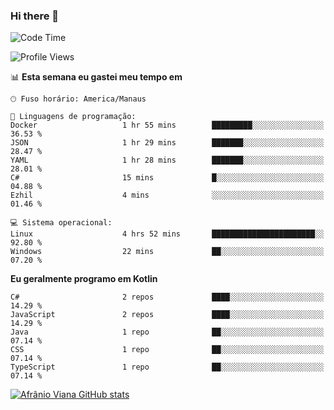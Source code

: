 ### Hi there 👋

<!--
**afranio-viana/afranio-viana** is a ✨ _special_ ✨ repository because its `README.md` (this file) appears on your GitHub profile.

Here are some ideas to get you started:

- 🔭 I’m currently working on ...
- 🌱 I’m currently learning ...
- 👯 I’m looking to collaborate on ...
- 🤔 I’m looking for help with ...
- 💬 Ask me about ...
- 📫 How to reach me: ...
- 😄 Pronouns: ...
- ⚡ Fun fact: ...
-->
<!--START_SECTION:waka-->
![Code Time](http://img.shields.io/badge/Code%20Time-192%20hrs%2042%20mins-blue)

![Profile Views](http://img.shields.io/badge/Visualizac%C3%B5es%20do%20perfil-0-blue)

📊 **Esta semana eu gastei meu tempo em** 

```text
🕑︎ Fuso horário: America/Manaus

💬 Linguagens de programação: 
Docker                   1 hr 55 mins        █████████░░░░░░░░░░░░░░░░   36.53 % 
JSON                     1 hr 29 mins        ███████░░░░░░░░░░░░░░░░░░   28.47 % 
YAML                     1 hr 28 mins        ███████░░░░░░░░░░░░░░░░░░   28.01 % 
C#                       15 mins             █░░░░░░░░░░░░░░░░░░░░░░░░   04.88 % 
Ezhil                    4 mins              ░░░░░░░░░░░░░░░░░░░░░░░░░   01.46 % 

💻 Sistema operacional: 
Linux                    4 hrs 52 mins       ███████████████████████░░   92.80 % 
Windows                  22 mins             ██░░░░░░░░░░░░░░░░░░░░░░░   07.20 % 
```

**Eu geralmente programo em Kotlin** 

```text
C#                       2 repos             ████░░░░░░░░░░░░░░░░░░░░░   14.29 % 
JavaScript               2 repos             ████░░░░░░░░░░░░░░░░░░░░░   14.29 % 
Java                     1 repo              ██░░░░░░░░░░░░░░░░░░░░░░░   07.14 % 
CSS                      1 repo              ██░░░░░░░░░░░░░░░░░░░░░░░   07.14 % 
TypeScript               1 repo              ██░░░░░░░░░░░░░░░░░░░░░░░   07.14 % 
```




<!--END_SECTION:waka-->
[![Afrânio Viana GitHub stats](https://github-readme-stats.vercel.app/api?username=afranio-viana)](https://github.com/anuraghazra/github-readme-stats)
